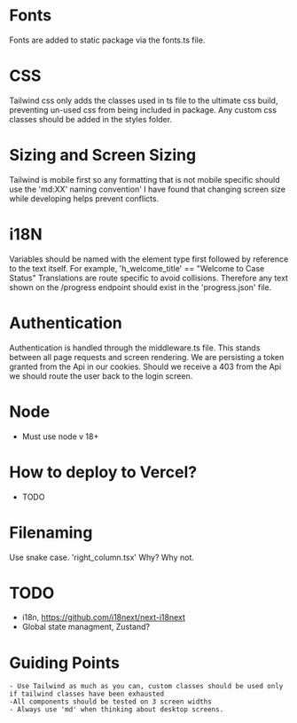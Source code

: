 
# Fonts
Fonts are added to static package via the fonts.ts file.

# CSS
Tailwind css only adds the classes used in ts file to the ultimate css build, preventing un-used css from being included in package.
Any custom css classes should be added in the styles folder.

# Sizing and Screen Sizing
Tailwind is mobile first so any formatting that is not mobile specific should use the 'md:XX' naming convention'
I have found that changing screen size while developing helps prevent conflicts.

# i18N
Variables should be named with the element type first followed by reference to the text itself. For example, 'h_welcome_title' == "Welcome to Case Status"
Translations are route specific to avoid collisions. Therefore any text shown on the /progress endpoint should exist in the 'progress.json' file.

# Authentication
Authentication is handled through the middleware.ts file. This stands between all page requests and screen rendering. We are persisting a token granted from the Api in our cookies. Should we receive a 403 from the Api we should route the user back to the login screen.

# Node
- Must use node v 18+

# How to deploy to Vercel?
- TODO

# Filenaming
Use snake case. 'right_column.tsx'
Why? Why not.

# TODO
- i18n, https://github.com/i18next/next-i18next
- Global state managment, Zustand?

# Guiding Points
    - Use Tailwind as much as you can, custom classes should be used only if tailwind classes have been exhausted
    -All components should be tested on 3 screen widths
    - Always use 'md' when thinking about desktop screens.